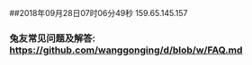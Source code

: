 ##2018年09月28日07时06分49秒 159.65.145.157
### 兔友常见问题及解答: https://github.com/wanggonging/d/blob/w/FAQ.md

